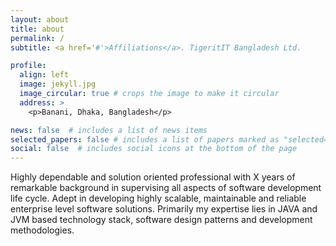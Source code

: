 ```yaml
---
layout: about
title: about
permalink: /
subtitle: <a href='#'>Affiliations</a>. TigeritIT Bangladesh Ltd.

profile:
  align: left
  image: jekyll.jpg
  image_circular: true # crops the image to make it circular
  address: >
    <p>Banani, Dhaka, Bangladesh</p>

news: false  # includes a list of news items
selected_papers: false # includes a list of papers marked as "selected={true}"
social: false  # includes social icons at the bottom of the page
---
```

Highly dependable and solution oriented professional with X years of remarkable background in supervising all aspects of software development life cycle. Adept in developing highly scalable, maintainable and reliable enterprise level software solutions. Primarily my expertise lies in JAVA and JVM based technology stack, software design patterns and development methodologies. 

